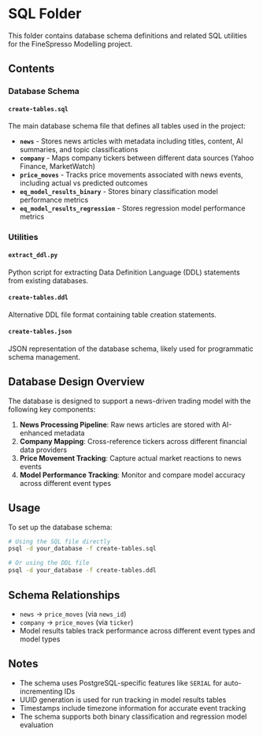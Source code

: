 # SQL Folder

This folder contains database schema definitions and related SQL utilities for the FineSpresso Modelling project.

## Contents

### Database Schema

#### `create-tables.sql`
The main database schema file that defines all tables used in the project:

- **`news`** - Stores news articles with metadata including titles, content, AI summaries, and topic classifications
- **`company`** - Maps company tickers between different data sources (Yahoo Finance, MarketWatch)
- **`price_moves`** - Tracks price movements associated with news events, including actual vs predicted outcomes
- **`eq_model_results_binary`** - Stores binary classification model performance metrics
- **`eq_model_results_regression`** - Stores regression model performance metrics

### Utilities

#### `extract_ddl.py`
Python script for extracting Data Definition Language (DDL) statements from existing databases.

#### `create-tables.ddl`
Alternative DDL file format containing table creation statements.

#### `create-tables.json`
JSON representation of the database schema, likely used for programmatic schema management.

## Database Design Overview

The database is designed to support a news-driven trading model with the following key components:

1. **News Processing Pipeline**: Raw news articles are stored with AI-enhanced metadata
2. **Company Mapping**: Cross-reference tickers across different financial data providers
3. **Price Movement Tracking**: Capture actual market reactions to news events
4. **Model Performance Tracking**: Monitor and compare model accuracy across different event types

## Usage

To set up the database schema:

```bash
# Using the SQL file directly
psql -d your_database -f create-tables.sql

# Or using the DDL file
psql -d your_database -f create-tables.ddl
```

## Schema Relationships

- `news` → `price_moves` (via `news_id`)
- `company` → `price_moves` (via `ticker`)
- Model results tables track performance across different event types and model types

## Notes

- The schema uses PostgreSQL-specific features like `SERIAL` for auto-incrementing IDs
- UUID generation is used for run tracking in model results tables
- Timestamps include timezone information for accurate event tracking
- The schema supports both binary classification and regression model evaluation 